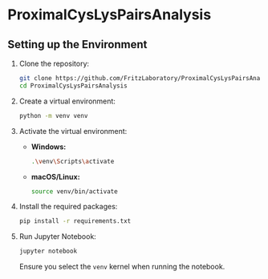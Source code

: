 # ProximalCysLysPairsAnalysis

## Setting up the Environment

1. Clone the repository:

    ```bash
    git clone https://github.com/FritzLaboratory/ProximalCysLysPairsAnalysis.git
    cd ProximalCysLysPairsAnalysis
    ```

2. Create a virtual environment:

    ```bash
    python -m venv venv
    ```

3. Activate the virtual environment:

    - **Windows:**
      ```bash
      .\venv\Scripts\activate
      ```
    - **macOS/Linux:**
      ```bash
      source venv/bin/activate
      ```

4. Install the required packages:

    ```bash
    pip install -r requirements.txt
    ```

5. Run Jupyter Notebook:

    ```bash
    jupyter notebook
    ```

   Ensure you select the `venv` kernel when running the notebook.
